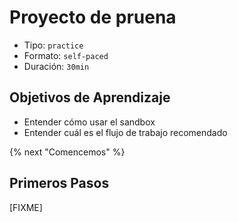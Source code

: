 # Proyecto de pruena

- Tipo: `practice`
- Formato: `self-paced`
- Duración: `30min`

## Objetivos de Aprendizaje

- Entender cómo usar el sandbox
- Entender cuál es el flujo de trabajo recomendado

{% next "Comencemos" %}

## Primeros Pasos

[FIXME]